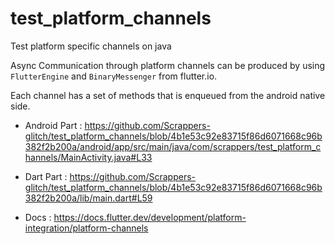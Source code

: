 # test_platform_channels

Test platform specific channels on java

Async Communication through platform channels can be produced by using `FlutterEngine` and `BinaryMessenger` from flutter.io.

Each channel has a set of methods that is enqueued from the android native side.

- Android Part : 
https://github.com/Scrappers-glitch/test_platform_channels/blob/4b1e53c92e83715f86d6071668c96b382f2b200a/android/app/src/main/java/com/scrappers/test_platform_channels/MainActivity.java#L33

- Dart Part : 
https://github.com/Scrappers-glitch/test_platform_channels/blob/4b1e53c92e83715f86d6071668c96b382f2b200a/lib/main.dart#L59

- Docs : 
https://docs.flutter.dev/development/platform-integration/platform-channels
